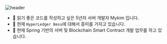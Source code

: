 ![header](https://capsule-render.vercel.app/api?type=wave&color=auto&height=300&section=header&text=welcome~!&fontSize=90)


- 👋 읽기 좋은 코드를 작성하고 싶은 5년차 서버 개발자 Mykim 입니다.
- 👀 현재 `HyperLedger Besu`에 대해서 흥미를 가지고 있습니다.
- 🌱 현재 Spring 기반의 서버 및 Blockchain Smart Contract 개발 업무를 하고 있습니다.

<!---
Apisapple/Apisapple is a ✨ special ✨ repository because its `README.md` (this file) appears on your GitHub profile.
You can click the Preview link to take a look at your changes.
--->
